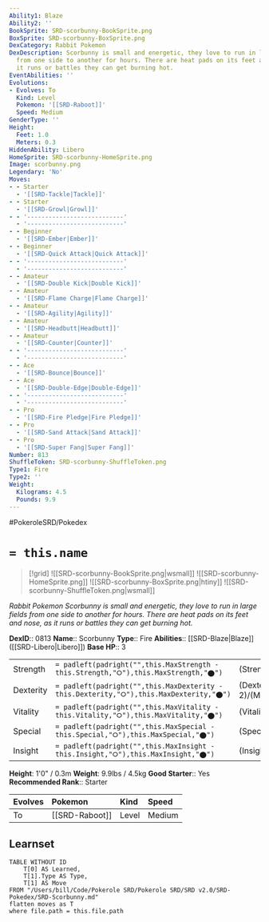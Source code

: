 ```yaml
---
Ability1: Blaze
Ability2: ''
BookSprite: SRD-scorbunny-BookSprite.png
BoxSprite: SRD-scorbunny-BoxSprite.png
DexCategory: Rabbit Pokemon
DexDescription: Scorbunny is small and energetic, they love to run in large fields
  from one side to another for hours. There are heat pads on its feet and nose, as
  it runs or battles they can get burning hot.
EventAbilities: ''
Evolutions:
- Evolves: To
  Kind: Level
  Pokemon: '[[SRD-Raboot]]'
  Speed: Medium
GenderType: ''
Height:
  Feet: 1.0
  Meters: 0.3
HiddenAbility: Libero
HomeSprite: SRD-scorbunny-HomeSprite.png
Image: scorbunny.png
Legendary: 'No'
Moves:
- - Starter
  - '[[SRD-Tackle|Tackle]]'
- - Starter
  - '[[SRD-Growl|Growl]]'
- - '---------------------------'
  - '---------------------------'
- - Beginner
  - '[[SRD-Ember|Ember]]'
- - Beginner
  - '[[SRD-Quick Attack|Quick Attack]]'
- - '---------------------------'
  - '---------------------------'
- - Amateur
  - '[[SRD-Double Kick|Double Kick]]'
- - Amateur
  - '[[SRD-Flame Charge|Flame Charge]]'
- - Amateur
  - '[[SRD-Agility|Agility]]'
- - Amateur
  - '[[SRD-Headbutt|Headbutt]]'
- - Amateur
  - '[[SRD-Counter|Counter]]'
- - '---------------------------'
  - '---------------------------'
- - Ace
  - '[[SRD-Bounce|Bounce]]'
- - Ace
  - '[[SRD-Double-Edge|Double-Edge]]'
- - '---------------------------'
  - '---------------------------'
- - Pro
  - '[[SRD-Fire Pledge|Fire Pledge]]'
- - Pro
  - '[[SRD-Sand Attack|Sand Attack]]'
- - Pro
  - '[[SRD-Super Fang|Super Fang]]'
Number: 813
ShuffleToken: SRD-scorbunny-ShuffleToken.png
Type1: Fire
Type2: ''
Weight:
  Kilograms: 4.5
  Pounds: 9.9
---
```


#PokeroleSRD/Pokedex

# `= this.name`

> [!grid]
> ![[SRD-scorbunny-BookSprite.png|wsmall]]
> ![[SRD-scorbunny-HomeSprite.png]]
> ![[SRD-scorbunny-BoxSprite.png|htiny]]
> ![[SRD-scorbunny-ShuffleToken.png|wsmall]]


*Rabbit Pokemon*
*Scorbunny is small and energetic, they love to run in large fields from one side to another for hours. There are heat pads on its feet and nose, as it runs or battles they can get burning hot.*

**DexID**:: 0813
**Name**:: Scorbunny
**Type**:: Fire
**Abilities**:: [[SRD-Blaze|Blaze]] ([[SRD-Libero|Libero]])
**Base HP**:: 3

|           |                                                                                        |                                          |
| --------- | -------------------------------------------------------------------------------------- | ---------------------------------------- |
| Strength  | `= padleft(padright("",this.MaxStrength - this.Strength,"⭘"),this.MaxStrength,"⬤")`    | (Strength::2)/(MaxStrength::5)   |
| Dexterity | `= padleft(padright("",this.MaxDexterity - this.Dexterity,"⭘"),this.MaxDexterity,"⬤")` | (Dexterity:: 2)/(MaxDexterity::4) |
| Vitality  | `= padleft(padright("",this.MaxVitality - this.Vitality,"⭘"),this.MaxVitality,"⬤")`    | (Vitality::1)/(MaxVitality::3)   |
| Special   | `= padleft(padright("",this.MaxSpecial - this.Special,"⭘"),this.MaxSpecial,"⬤")`       | (Special::1)/(MaxSpecial::3)     |
| Insight   | `= padleft(padright("",this.MaxInsight - this.Insight,"⭘"),this.MaxInsight,"⬤")`       | (Insight::1)/(MaxInsight::3)     |

**Height**: 1'0" / 0.3m
**Weight**: 9.9lbs / 4.5kg
**Good Starter**:: Yes
**Recommended Rank**:: Starter

| Evolves   | Pokemon        | Kind   | Speed   |
|:----------|:---------------|:-------|:--------|
| To        | [[SRD-Raboot]] | Level  | Medium  |

## Learnset

```dataview
TABLE WITHOUT ID
    T[0] AS Learned,
    T[1].Type AS Type,
    T[1] AS Move
FROM "/Users/bill/Code/Pokerole SRD/Pokerole SRD/SRD v2.0/SRD-Pokedex/SRD-Scorbunny.md"
flatten moves as T
where file.path = this.file.path
```

